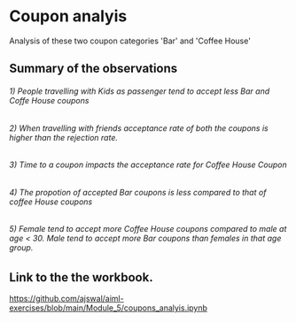 # Coupon analyis

Analysis of these two coupon categories 'Bar' and 'Coffee House'

## Summary of the observations
###### 1) People travelling with Kids as passenger tend to accept less Bar and Coffe House coupons
###### 2) When travelling with friends acceptance rate of both the coupons is higher than the rejection rate.
###### 3) Time to a coupon impacts the acceptance rate for Coffee House Coupon
###### 4) The propotion of accepted Bar coupons is less compared to that of coffee House coupons
###### 5) Female tend to accept more Coffee House coupons compared to male at age < 30. Male tend to accept more Bar coupons than females in that age group.

## Link to the the workbook.
https://github.com/ajswal/aiml-exercises/blob/main/Module_5/coupons_analyis.ipynb

